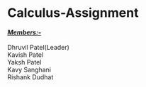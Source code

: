# Calculus-Assignment

**<u><i>Members:-</i></u>**</br></br>
Dhruvil Patel(Leader)</br> 
Kavish Patel</br>
Yaksh Patel</br>
Kavy Sanghani</br>
Rishank Dudhat</br>

